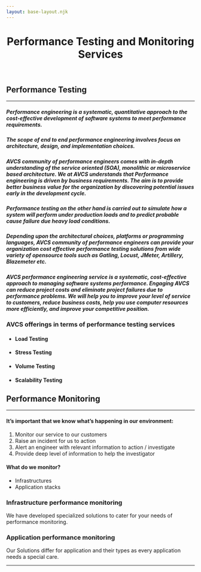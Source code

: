 ```yaml
---
layout: base-layout.njk
---
```



<div class="container-fluid" >
  <h1 style="text-align:center;">Performance Testing and Monitoring Services</h1>
<p>&nbsp</p>
<section  class="row td-box td-box--white td-box--gradient td-box--height-auto">
	<div class="col">
		<div class="row ">
<div class="col-lg-6 mb-2 mb-lg-0">

## Performance Testing
---
##### Performance engineering is a systematic, quantitative approach to the cost-effective development of software systems to meet performance requirements.

##### The scope of end to end performance engineering involves focus on architecture, design, and implementation choices.

##### AVCS community of performance engineers comes with in-depth understanding of the service oriented (SOA), monolithic or microservice based architecture. We at AVCS understands that Performance engineering is driven by business requirements. The aim is to provide better business value for the organization by discovering potential issues early in the development cycle.

##### Performance testing on the other hand is carried out to simulate how a system will perform under production loads and to predict probable cause failure due heavy load conditions.

##### Depending upon the architectural choices, platforms or programming languages, AVCS community of performance engineers can provide your organization cost effective performance testing solutions from wide variety of opensource tools such as Gatling, Locust, JMeter, Artillery, Blazemeter etc.

##### AVCS performance engineering service is a systematic, cost-effective approach to managing software systems performance. Engaging AVCS can reduce project costs and eliminate project failures due to performance problems. We will help you to improve your level of service to customers, reduce business costs, help you use computer resources more efficiently, and improve your competitive position. 

### AVCS offerings in terms of performance testing services

- #### Load Testing
- #### Stress Testing
- #### Volume Testing
- #### Scalability Testing
<p></p>
</div>

<div class="col-lg-6 mb-1 mb-lg-0">

## Performance Monitoring
---
#### It’s important that we know what’s happening in our environment:
1. Monitor our service to our customers
2. Raise an incident for us to action
3. Alert an engineer with relevant information to action / investigate
4. Provide deep level of information to help the investigator

#### What do we monitor?
- Infrastructures
- Application stacks

### Infrastructure performance monitoring
We have developed specialized solutions to cater for your needs of performance monitoring.


### Application performance monitoring
Our Solutions differ for application and their types as every application needs a special care.

<p></p>
</div>
<p></p>

</section>
</div>



---

<p>&nbsp;</p>
